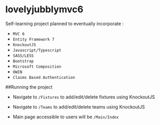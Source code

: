 # lovelyjubblymvc6

Self-learning project planned to eventually incorporate : 
* `MVC 6`
* `Entity Framework 7`
* `KnockoutJS`
* `Javascript/Typescript`
* `SASS/LESS`
* `Bootstrap` 
* `Microsoft Composition`
* `OWIN`
* `Claims Based Authentication`

##Running the project 
- Navigate to `/Fixtures` to add/edit/delete fixtures using KnockoutJS

- Navigate to `/Teams` to add/edit/delete teams using KnockoutJS

- Main page accessible to users will be `/Main/Index`
